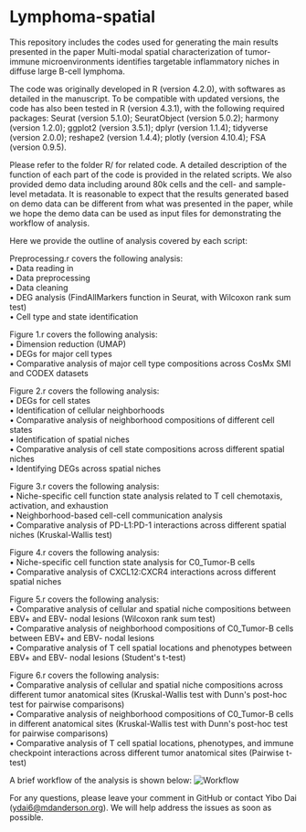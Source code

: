 # Lymphoma-spatial

This repository includes the codes used for generating the main results presented in the paper Multi-modal spatial characterization of tumor-immune microenvironments identifies targetable inflammatory niches in diffuse large B-cell lymphoma.

The code was originally developed in R (version 4.2.0), with softwares as detailed in the manuscript. To be compatible with updated versions, the code has also been tested in R (version 4.3.1), with the following required packages:
Seurat (version 5.1.0);
SeuratObject (version 5.0.2);
harmony (version 1.2.0);
ggplot2 (version 3.5.1);
dplyr (version 1.1.4);
tidyverse (version 2.0.0);
reshape2 (version 1.4.4);
plotly (version 4.10.4);
FSA (version 0.9.5).

Please refer to the folder R/ for related code. A detailed description of the function of each part of the code is provided in the related scripts.
We also provided demo data including around 80k cells and the cell- and sample-level metadata. It is reasonable to expect that the results generated based on demo data can be different from what was presented in the paper, while we hope the demo data can be used as input files for demonstrating the workflow of analysis.

Here we provide the outline of analysis covered by each script:

Preprocessing.r covers the following analysis:  
  •	Data reading in  
  •	Data preprocessing  
  •	Data cleaning  
  •	DEG analysis (FindAllMarkers function in Seurat, with Wilcoxon rank sum test)  
  •	Cell type and state identification  

Figure 1.r covers the following analysis:  
•	Dimension reduction (UMAP)  
•	DEGs for major cell types  
•	Comparative analysis of major cell type compositions across CosMx SMI and CODEX datasets  

Figure 2.r covers the following analysis:  
•	DEGs for cell states  
•	Identification of cellular neighborhoods  
•	Comparative analysis of neighborhood compositions of different cell states  
•	Identification of spatial niches  
•	Comparative analysis of cell state compositions across different spatial niches  
•	Identifying DEGs across spatial niches  

Figure 3.r covers the following analysis:  
•	Niche-specific cell function state analysis related to T cell chemotaxis, activation, and exhaustion  
•	Neighborhood-based cell-cell communication analysis  
•	Comparative analysis of PD-L1:PD-1 interactions across different spatial niches (Kruskal-Wallis test)  

Figure 4.r covers the following analysis:  
•	Niche-specific cell function state analysis for C0_Tumor-B cells  
•	Comparative analysis of CXCL12:CXCR4 interactions across different spatial niches  

Figure 5.r covers the following analysis:  
•	Comparative analysis of cellular and spatial niche compositions between EBV+ and EBV- nodal lesions (Wilcoxon rank sum test)  
•	Comparative analysis of neighborhood compositions of C0_Tumor-B cells between EBV+ and EBV- nodal lesions  
•	Comparative analysis of T cell spatial locations and phenotypes between EBV+ and EBV- nodal lesions (Student's t-test)  

Figure 6.r covers the following analysis:  
•	Comparative analysis of cellular and spatial niche compositions across different tumor anatomical sites (Kruskal-Wallis test with Dunn's post-hoc test for pairwise comparisons)  
•	Comparative analysis of neighborhood compositions of C0_Tumor-B cells in different anatomical sites (Kruskal-Wallis test with Dunn's post-hoc test for pairwise comparisons)  
•	Comparative analysis of T cell spatial locations, phenotypes, and immune checkpoint interactions across different tumor anatomical sites (Pairwise t-test)  


A brief workflow of the analysis is shown below:
![Workflow](https://github.com/user-attachments/assets/597917bd-b5d5-4e1f-8104-060fcecdad55)


For any questions, please leave your comment in GitHub or contact Yibo Dai (ydai6@mdanderson.org). We will help address the issues as soon as possible.
